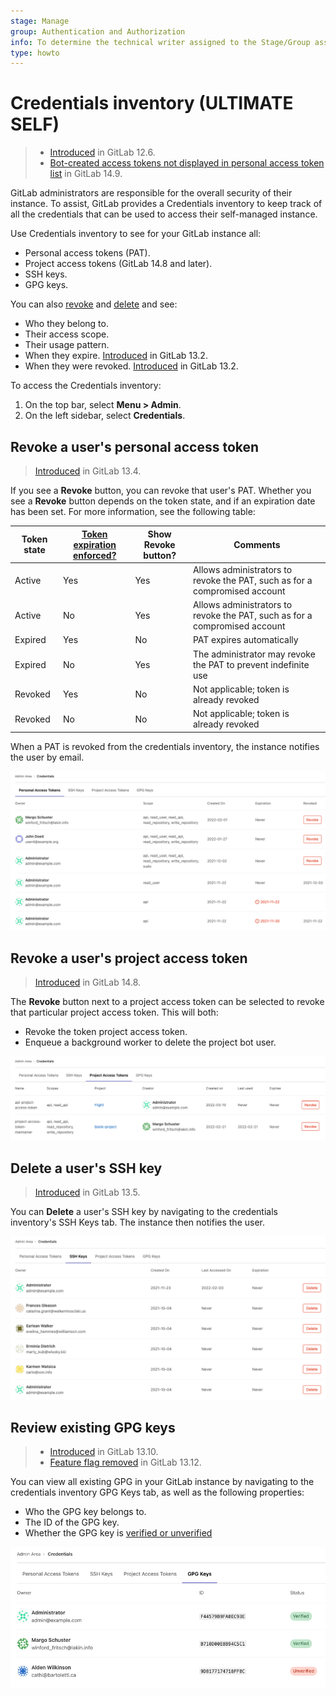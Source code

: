 ```yaml
---
stage: Manage
group: Authentication and Authorization
info: To determine the technical writer assigned to the Stage/Group associated with this page, see https://about.gitlab.com/handbook/engineering/ux/technical-writing/#assignments
type: howto
---
```


# Credentials inventory **(ULTIMATE SELF)**

> - [Introduced](https://gitlab.com/gitlab-org/gitlab/-/merge_requests/20912) in GitLab 12.6.
> - [Bot-created access tokens not displayed in personal access token list](https://gitlab.com/gitlab-org/gitlab/-/issues/351759) in GitLab 14.9.

GitLab administrators are responsible for the overall security of their instance. To assist, GitLab
provides a Credentials inventory to keep track of all the credentials that can be used to access
their self-managed instance.

Use Credentials inventory to see for your GitLab instance all:

- Personal access tokens (PAT).
- Project access tokens (GitLab 14.8 and later).
- SSH keys.
- GPG keys.

You can also [revoke](#revoke-a-users-personal-access-token) and [delete](#delete-a-users-ssh-key) and see:

- Who they belong to.
- Their access scope.
- Their usage pattern.
- When they expire. [Introduced](https://gitlab.com/gitlab-org/gitlab/-/issues/214809) in GitLab 13.2.
- When they were revoked. [Introduced](https://gitlab.com/gitlab-org/gitlab/-/issues/214809) in GitLab 13.2.

To access the Credentials inventory:

1. On the top bar, select **Menu > Admin**.
1. On the left sidebar, select **Credentials**.

## Revoke a user's personal access token

> [Introduced](https://gitlab.com/gitlab-org/gitlab/-/issues/214811) in GitLab 13.4.

If you see a **Revoke** button, you can revoke that user's PAT. Whether you see a **Revoke** button depends on the token state, and if an expiration date has been set. For more information, see the following table:

| Token state | [Token expiration enforced?](settings/account_and_limit_settings.md#allow-expired-access-tokens-to-be-used-deprecated) | Show Revoke button? | Comments |
|-------------|------------------------|--------------------|----------------------------------------------------------------------------|
| Active      | Yes                    | Yes                | Allows administrators to revoke the PAT, such as for a compromised account |
| Active      | No                     | Yes                | Allows administrators to revoke the PAT, such as for a compromised account |
| Expired     | Yes                    | No                 | PAT expires automatically                                                  |
| Expired     | No                     | Yes                | The administrator may revoke the PAT to prevent indefinite use             |
| Revoked     | Yes                    | No                 | Not applicable; token is already revoked                                   |
| Revoked     | No                     | No                 | Not applicable; token is already revoked                                   |

When a PAT is revoked from the credentials inventory, the instance notifies the user by email.

![Credentials inventory page - Personal access tokens](img/credentials_inventory_personal_access_tokens_v14_9.png)

## Revoke a user's project access token

> [Introduced](https://gitlab.com/gitlab-org/gitlab/-/issues/243833) in GitLab 14.8.

The **Revoke** button next to a project access token can be selected to revoke that particular project access token. This will both:

- Revoke the token project access token.
- Enqueue a background worker to delete the project bot user.

![Credentials inventory page - Project access tokens](img/credentials_inventory_project_access_tokens_v14_9.png)

## Delete a user's SSH key

> [Introduced](https://gitlab.com/gitlab-org/gitlab/-/issues/225248) in GitLab 13.5.

You can **Delete** a user's SSH key by navigating to the credentials inventory's SSH Keys tab.
The instance then notifies the user.

![Credentials inventory page - SSH keys](img/credentials_inventory_ssh_keys_v14_9.png)

## Review existing GPG keys

> - [Introduced](https://gitlab.com/gitlab-org/gitlab/-/issues/282429) in GitLab 13.10.
> - [Feature flag removed](https://gitlab.com/gitlab-org/gitlab/-/issues/292961) in GitLab 13.12.

You can view all existing GPG in your GitLab instance by navigating to the
credentials inventory GPG Keys tab, as well as the following properties:

- Who the GPG key belongs to.
- The ID of the GPG key.
- Whether the GPG key is [verified or unverified](../project/repository/gpg_signed_commits/index.md)

![Credentials inventory page - GPG keys](img/credentials_inventory_gpg_keys_v14_9.png)
